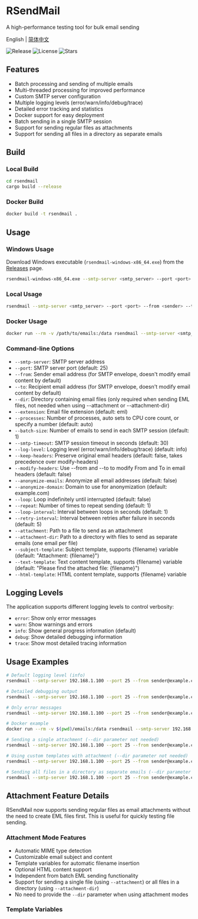 # RSendMail

A high-performance testing tool for bulk email sending

English | [简体中文](README_zh.md)

![Release](https://img.shields.io/github/v/release/kpassy/RSendMail?color=blue&include_prereleases)
![License](https://img.shields.io/github/license/kpassy/RSendMail)
![Stars](https://img.shields.io/github/stars/kpassy/RSendMail?style=social)

## Features

- Batch processing and sending of multiple emails
- Multi-threaded processing for improved performance
- Custom SMTP server configuration
- Multiple logging levels (error/warn/info/debug/trace)
- Detailed error tracking and statistics
- Docker support for easy deployment
- Batch sending in a single SMTP session
- Support for sending regular files as attachments
- Support for sending all files in a directory as separate emails

## Build

### Local Build
```bash
cd rsendmail
cargo build --release
```

### Docker Build
```bash
docker build -t rsendmail .
```

## Usage

### Windows Usage
Download Windows executable (`rsendmail-windows-x86_64.exe`) from the [Releases](https://github.com/kpassy/RSendMail/releases) page.
```bash
rsendmail-windows-x86_64.exe --smtp-server <smtp_server> --port <port> --from <sender> --to <recipient> --dir <email_directory> --processes <num_processes> --batch-size <batch_size>
```

### Local Usage
```bash
rsendmail --smtp-server <smtp_server> --port <port> --from <sender> --to <recipient> --dir <email_directory> --processes <num_processes> --batch-size <batch_size>
```

### Docker Usage
```bash
docker run --rm -v /path/to/emails:/data rsendmail --smtp-server <smtp_server> --port <port> --from <sender> --to <recipient> --dir /data --processes <num_processes> --batch-size <batch_size>
```

### Command-line Options

- `--smtp-server`: SMTP server address
- `--port`: SMTP server port (default: 25)
- `--from`: Sender email address (for SMTP envelope, doesn't modify email content by default)
- `--to`: Recipient email address (for SMTP envelope, doesn't modify email content by default)
- `--dir`: Directory containing email files (only required when sending EML files, not needed when using --attachment or --attachment-dir)
- `--extension`: Email file extension (default: eml)
- `--processes`: Number of processes, auto sets to CPU core count, or specify a number (default: auto)
- `--batch-size`: Number of emails to send in each SMTP session (default: 1)
- `--smtp-timeout`: SMTP session timeout in seconds (default: 30)
- `--log-level`: Logging level (error/warn/info/debug/trace) (default: info)
- `--keep-headers`: Preserve original email headers (default: false, takes precedence over modify-headers)
- `--modify-headers`: Use --from and --to to modify From and To in email headers (default: false)
- `--anonymize-emails`: Anonymize all email addresses (default: false)
- `--anonymize-domain`: Domain to use for anonymization (default: example.com)
- `--loop`: Loop indefinitely until interrupted (default: false)
- `--repeat`: Number of times to repeat sending (default: 1)
- `--loop-interval`: Interval between loops in seconds (default: 1)
- `--retry-interval`: Interval between retries after failure in seconds (default: 5)
- `--attachment`: Path to a file to send as an attachment
- `--attachment-dir`: Path to a directory with files to send as separate emails (one email per file)
- `--subject-template`: Subject template, supports {filename} variable (default: "Attachment: {filename}")
- `--text-template`: Text content template, supports {filename} variable (default: "Please find the attached file: {filename}")
- `--html-template`: HTML content template, supports {filename} variable

## Logging Levels

The application supports different logging levels to control verbosity:

- `error`: Show only error messages
- `warn`: Show warnings and errors
- `info`: Show general progress information (default)
- `debug`: Show detailed debugging information
- `trace`: Show most detailed tracing information

## Usage Examples

```bash
# Default logging level (info)
rsendmail --smtp-server 192.168.1.100 --port 25 --from sender@example.com --to recipient@example.com --dir ./emails --processes 10 --batch-size 5

# Detailed debugging output
rsendmail --smtp-server 192.168.1.100 --port 25 --from sender@example.com --to recipient@example.com --dir ./emails --processes 10 --batch-size 5 --log-level debug

# Only error messages
rsendmail --smtp-server 192.168.1.100 --port 25 --from sender@example.com --to recipient@example.com --dir ./emails --processes 10 --batch-size 5 --log-level error

# Docker example
docker run --rm -v $(pwd)/emails:/data rsendmail --smtp-server 192.168.1.100 --port 25 --from sender@example.com --to recipient@example.com --dir /data --processes 10 --batch-size 5 --log-level info

# Sending a single attachment (--dir parameter not needed)
rsendmail --smtp-server 192.168.1.100 --port 25 --from sender@example.com --to recipient@example.com --attachment ./document.pdf

# Using custom templates with attachment (--dir parameter not needed)
rsendmail --smtp-server 192.168.1.100 --port 25 --from sender@example.com --to recipient@example.com --attachment ./document.pdf --subject-template "Important file: {filename}" --text-template "Hello,\n\nPlease find the attached file: {filename}.\n\nRegards,\nRSendMail Team"

# Sending all files in a directory as separate emails (--dir parameter not needed)
rsendmail --smtp-server 192.168.1.100 --port 25 --from sender@example.com --to recipient@example.com --attachment-dir ./documents --subject-template "File: {filename}"
```

## Attachment Feature Details

RSendMail now supports sending regular files as email attachments without the need to create EML files first. This is useful for quickly testing file sending.

### Attachment Mode Features

- Automatic MIME type detection
- Customizable email subject and content
- Template variables for automatic filename insertion
- Optional HTML content support
- Independent from batch EML sending functionality
- Support for sending a single file (using `--attachment`) or all files in a directory (using `--attachment-dir`)
- No need to provide the `--dir` parameter when using attachment modes

### Template Variables